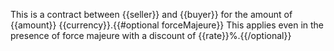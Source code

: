 This is a contract between {{seller}} and {{buyer}} for the amount of {{amount}} {{currency}}.{{#optional forceMajeure}}
This applies even in the presence of force majeure with a discount of {{rate}}%.{{/optional}}
